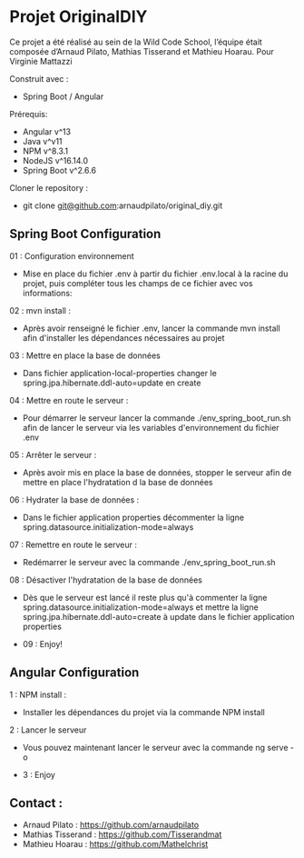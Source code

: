 # Projet OriginalDIY
Ce projet a été réalisé au sein de la Wild Code School, l’équipe était composée d’Arnaud Pilato, Mathias Tisserand et Mathieu Hoarau.
Pour Virginie Mattazzi

Construit avec :
* Spring Boot / Angular

Prérequis:
* Angular v^13
* Java v^v11
* NPM v^8.3.1
* NodeJS v^16.14.0
* Spring Boot v^2.6.6

Cloner le repository :
* git clone git@github.com:arnaudpilato/original_diy.git

## Spring Boot Configuration
01 : Configuration environnement
* Mise en place du fichier .env à partir du fichier .env.local à la racine du projet, puis compléter tous les champs de ce fichier avec vos informations:

02 : mvn install :
* Après avoir renseigné le fichier .env, lancer la commande mvn install afin d'installer les dépendances nécessaires au projet

03 : Mettre en place la base de données
* Dans fichier application-local-properties changer le spring.jpa.hibernate.ddl-auto=update en create

04 : Mettre en route le serveur :
* Pour démarrer le serveur lancer la commande ./env_spring_boot_run.sh afin de lancer le serveur via les variables d'environnement du fichier .env

05 : Arrêter le serveur :
* Après avoir mis en place la base de données, stopper le serveur afin de mettre en place l'hydratation d la base de données

06 : Hydrater la base de données :
* Dans le fichier application properties décommenter la ligne spring.datasource.initialization-mode=always

07 : Remettre en route le serveur :
* Redémarrer le serveur avec la commande ./env_spring_boot_run.sh

08 : Désactiver l'hydratation de la base de données
* Dès que le serveur est lancé il reste plus qu'à commenter la ligne spring.datasource.initialization-mode=always et mettre la ligne spring.jpa.hibernate.ddl-auto=create à update dans le fichier application properties

* 09 : Enjoy!

## Angular Configuration
1 : NPM install :
* Installer les dépendances du projet via la commande NPM install

2 : Lancer le serveur
* Vous pouvez maintenant lancer le serveur avec la commande ng serve -o

* 3 : Enjoy

## Contact :
- Arnaud Pilato : https://github.com/arnaudpilato
- Mathias Tisserand :  https://github.com/Tisserandmat
- Mathieu Hoarau : https://github.com/Mathelchrist
